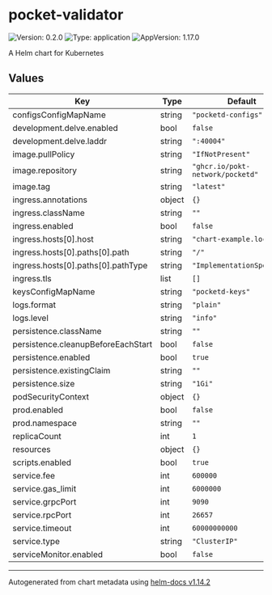 # pocket-validator

![Version: 0.2.0](https://img.shields.io/badge/Version-0.2.0-informational?style=flat-square) ![Type: application](https://img.shields.io/badge/Type-application-informational?style=flat-square) ![AppVersion: 1.17.0](https://img.shields.io/badge/AppVersion-1.17.0-informational?style=flat-square)

A Helm chart for Kubernetes

## Values

| Key | Type | Default | Description |
|-----|------|---------|-------------|
| configsConfigMapName | string | `"pocketd-configs"` |  |
| development.delve.enabled | bool | `false` |  |
| development.delve.laddr | string | `":40004"` |  |
| image.pullPolicy | string | `"IfNotPresent"` |  |
| image.repository | string | `"ghcr.io/pokt-network/pocketd"` |  |
| image.tag | string | `"latest"` |  |
| ingress.annotations | object | `{}` |  |
| ingress.className | string | `""` |  |
| ingress.enabled | bool | `false` |  |
| ingress.hosts[0].host | string | `"chart-example.local"` |  |
| ingress.hosts[0].paths[0].path | string | `"/"` |  |
| ingress.hosts[0].paths[0].pathType | string | `"ImplementationSpecific"` |  |
| ingress.tls | list | `[]` |  |
| keysConfigMapName | string | `"pocketd-keys"` |  |
| logs.format | string | `"plain"` |  |
| logs.level | string | `"info"` |  |
| persistence.className | string | `""` |  |
| persistence.cleanupBeforeEachStart | bool | `false` |  |
| persistence.enabled | bool | `true` |  |
| persistence.existingClaim | string | `""` |  |
| persistence.size | string | `"1Gi"` |  |
| podSecurityContext | object | `{}` |  |
| prod.enabled | bool | `false` |  |
| prod.namespace | string | `""` |  |
| replicaCount | int | `1` |  |
| resources | object | `{}` |  |
| scripts.enabled | bool | `true` |  |
| service.fee | int | `600000` |  |
| service.gas_limit | int | `6000000` |  |
| service.grpcPort | int | `9090` |  |
| service.rpcPort | int | `26657` |  |
| service.timeout | int | `60000000000` |  |
| service.type | string | `"ClusterIP"` |  |
| serviceMonitor.enabled | bool | `false` |  |

----------------------------------------------
Autogenerated from chart metadata using [helm-docs v1.14.2](https://github.com/norwoodj/helm-docs/releases/v1.14.2)
